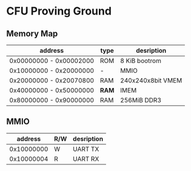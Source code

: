 # CFU Proving Ground

## Memory Map

| address                 | type    | desription        |
| ----------------------- | ------- | ----------------- |
| 0x00000000 - 0x00002000 | ROM     | 8 KiB bootrom     |
| 0x10000000 - 0x20000000 | -       | MMIO              |
| 0x20000000 - 0x20070800 | RAM     | 240x240x8bit VMEM | 
| 0x40000000 - 0x50000000 | **RAM** | IMEM              |
| 0x80000000 - 0x90000000 | RAM     | 256MiB DDR3       |

## MMIO
| address    | R/W     | desription |
| ---------- | ------- | ---------- |
| 0x10000000 | W       | UART TX    |
| 0x10000004 | R       | UART RX    |
